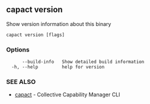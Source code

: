 ## capact version

Show version information about this binary

```
capact version [flags]
```

### Options

```
      --build-info   Show detailed build information
  -h, --help         help for version
```

### SEE ALSO

* [capact](capact.md)	 - Collective Capability Manager CLI

